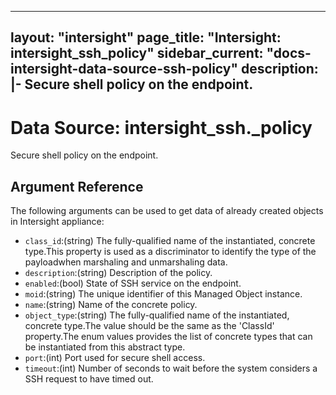 
---
layout: "intersight"
page_title: "Intersight: intersight_ssh_policy"
sidebar_current: "docs-intersight-data-source-ssh-policy"
description: |-
Secure shell policy on the endpoint.
---

# Data Source: intersight_ssh._policy
Secure shell policy on the endpoint.
## Argument Reference
The following arguments can be used to get data of already created objects in Intersight appliance:
* `class_id`:(string) The fully-qualified name of the instantiated, concrete type.This property is used as a discriminator to identify the type of the payloadwhen marshaling and unmarshaling data. 
* `description`:(string) Description of the policy. 
* `enabled`:(bool) State of SSH service on the endpoint. 
* `moid`:(string) The unique identifier of this Managed Object instance. 
* `name`:(string) Name of the concrete policy. 
* `object_type`:(string) The fully-qualified name of the instantiated, concrete type.The value should be the same as the 'ClassId' property.The enum values provides the list of concrete types that can be instantiated from this abstract type. 
* `port`:(int) Port used for secure shell access. 
* `timeout`:(int) Number of seconds to wait before the system considers a SSH request to have timed out. 
